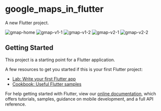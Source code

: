 # google_maps_in_flutter

A new Flutter project.

![gmap-home](https://user-images.githubusercontent.com/75456232/114294903-dc4cee80-9acb-11eb-825e-e2a388158823.PNG) ![gmap-v1-1](https://user-images.githubusercontent.com/75456232/114294916-ea027400-9acb-11eb-9895-c2c4b6862aa7.PNG) ![gmap-v1-2](https://user-images.githubusercontent.com/75456232/114294924-f38bdc00-9acb-11eb-9d11-d862b881044f.PNG) ![gmap-v2-1](https://user-images.githubusercontent.com/75456232/114294931-00103480-9acc-11eb-9f4d-c4f4a31b2022.PNG) ![gmap-v2-2](https://user-images.githubusercontent.com/75456232/114294934-069eac00-9acc-11eb-9850-f28ef53df1a1.PNG)




## Getting Started

This project is a starting point for a Flutter application.

A few resources to get you started if this is your first Flutter project:

- [Lab: Write your first Flutter app](https://flutter.dev/docs/get-started/codelab)
- [Cookbook: Useful Flutter samples](https://flutter.dev/docs/cookbook)

For help getting started with Flutter, view our
[online documentation](https://flutter.dev/docs), which offers tutorials,
samples, guidance on mobile development, and a full API reference.

